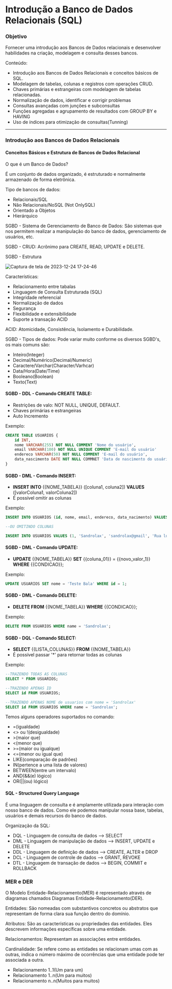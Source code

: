 # Introdução a Banco de Dados Relacionais (SQL)

### Objetivo

Fornecer uma introdução aos Bancos de Dados relacionais e desenvolver habilidades na criação, modelagem e consulta desses bancos.

Conteúdo:

- Introdução aos Bancos de Dados Relacionais e conceitos básicos de SQL.
- Modelagem de tabelas, colunas e registros com operações CRUD.
- Chaves primárias e estrangeiras com modelagem de tabelas relacionadas.
- Normalização de dados, identificar e corrigir problemas
- Consultas avançadas com junções e subconsultas
- Funções agregadas e agrupamento de resultados com GROUP BY e HAVING
- Uso de índices para otimização de consultas(Tunning)

---

### Introdução aos Bancos de Dados Relacionais

#### Conceitos Básicos e Estrutura de Bancos de Dados Relacional

O que é um Banco de Dados?

É um conjunto de dados organizado, é estruturado e normalmente armazenado de forma eletrônica.

Tipo de bancos de dados:

- Relacionais/SQL
- Não Relacionais/NoSQL (Not OnlySQL)
- Orientado a Objetos
- Hierárquico

SGBD - Sistema de Gerenciamento de Banco de Dados: São sistemas que nos permitem realizar a manipulação do banco de dados, gerenciamento de usuários, etc.

SGBD - CRUD: Acrônimo para CREATE, READ, UPDATE e DELETE.

SGBD - Estrutura

![Captura de tela de 2023-12-24 17-24-46](https://github.com/Sandrolaxx/frostNext/assets/61207420/9534d480-8a74-4fd5-b521-5247db33ba25)

Características:

- Relacionamento entre tabalas
- Linguagem de Consulta Estruturada (SQL)
- Integridade referencial
- Normalização de dados
- Segurança
- Flexibilidade e extensibilidade
- Suporte a transação ACID

ACID: Atomicidade, Consistência, Isolamento e Durabilidade.

SGBD - Tipos de dados: Pode variar muito conforme os diversos SGBD's, os mais comuns são:

- Inteiro(Integer)
- Decimal/Numérico(Decimal/Numeric)
- Caractere/Varchar(Character/Varhcar)
- Data/Hora(Date/Time)
- Booleano(Boolean)
- Texto(Text)

#### SGBD - DDL - Comando CREATE TABLE:

- Restrições de valo: NOT NULL, UNIQUE, DEFAULT.
- Chaves primárias e estrangeiras
- Auto Incremento

Exemplo:

```SQL
CREATE TABLE USUARIOS {
    id INT,
    nome VARCHAR(255) NOT NULL COMMENT 'Nome do usuário',
    email VARCHAR(100) NOT NULL UNIQUE COMMENT 'E-mail do usuário'
    endereco VARCHAR(50) NOT NULL COMMENT 'E-mail do usuário',
    data_nascimento DATE NOT NULL COMMNET 'Data de nascimento do usuário'
}
```

#### SGBD - DML - Comando INSERT:

- **INSERT INTO** {{NOME_TABELA}} ([coluna1, coluna2]) **VALUES** ([valorColuna1, valorColuna2])
- É possível omitir as colunas

Exemplo:

```SQL
INSERT INTO USUARIOS (id, nome, email, endereco, data_nacimento) VALUES (1, 'Sandrolax', 'sandrolax@gmail', 'Rua ludimilo fonseca', '1998-23-04');

--OU OMITINDO COLUNAS

INSERT INTO USUARIOS VALUES (1, 'Sandrolax', 'sandrolax@gmail', 'Rua ludimilo fonseca', '1998-23-04');
```

#### SGBD - DML - Comando UPDATE:

- **UPDATE** {{NOME_TABELA}} **SET** {{coluna_01}} = {{novo_valor_1}} **WHERE** {{CONDICAO}};

Exemplo:

```SQL
UPDATE USUARIOS SET nome = 'Teste Bala' WHERE id = 1;
```

#### SGBD - DML - Comando DELETE:

- **DELETE FROM** {{NOME_TABELA}} **WHERE** {{CONDICAO}};

Exemplo:

```SQL
DELETE FROM USUARIOS WHERE name = 'Sandrolax';
```

#### SGBD - DQL - Comando SELECT:

- **SELECT** {{LISTA_COLUNAS}} **FROM** {{NOME_TABELA}}
- É possível passar '\*' para retornar todas as colunas

Exemplo:

```SQL
--TRAZENDO TODAS AS COLUNAS
SELECT * FROM USUARIOS;

--TRAZENDO APENAS ID
SELECT id FROM USUARIOS;

--TRAZENDO APENAS NOME de usuarios com nome = 'Sandrolax'
SELECT id FROM USUARIOS WHERE name = 'Sandrolax';
```

Temos alguns operadores suportados no comando:

- =(igualdade)
- <> ou !(desigualdade)
- \>(maior que)
- <(menor que)
- \>=(maior ou igualque)
- <=(menor ou igual que)
- LIKE(comparação de padrões)
- IN(pertence a uma lista de valores)
- BETWEEN(entre um intervalo)
- AND(&&(e) lógico)
- OR(||(ou) lógico)

#### SQL - Structured Query Language

É uma linguagem de consulta e é amplamente utilizada para interação com nosso banco de dados. Como ele podemos manipular nossa base, tabelas, usuários e demais recursos do banco de dados.

Organização da SQL:

- DQL - Linguagem de consulta de dados --> SELECT
- DML - Linguagem de manipulação de dados --> INSERT, UPDATE e DELETE
- DDL - Linguagem de definição de dados --> CREATE, ALTER e DROP
- DCL - Linguagem de controle de dados --> GRANT, REVOKE
- DTL - Linguagem de transação de dados --> BEGIN, COMMIT e ROLLBACK

### MER e DER

O Modelo Entidade-Relacionamento(MER) é representado através de diagramas chamados Diagramas Entidade-Relacionamento(DER).

Entidades: São nomeadas com substantivos concretos ou abstratos que representam de forma clara sua função dentro do domínio.

Atributos: São as características ou propriedades das entidades. Eles descrevem informações específicas sobre uma entidade.

Relacionamentos: Representam as associações entre entidades.

Cardinalidade: Se refere como as entidades se relacionam umas com as outras, indica o número máximo de ocorrências que uma entidade pode ter associada a outra.

- Relacionamento 1..1(Um para um)
- Relacionamento 1..n(Um para muitos)
- Relacionamento n..n(Muitos para muitos)
